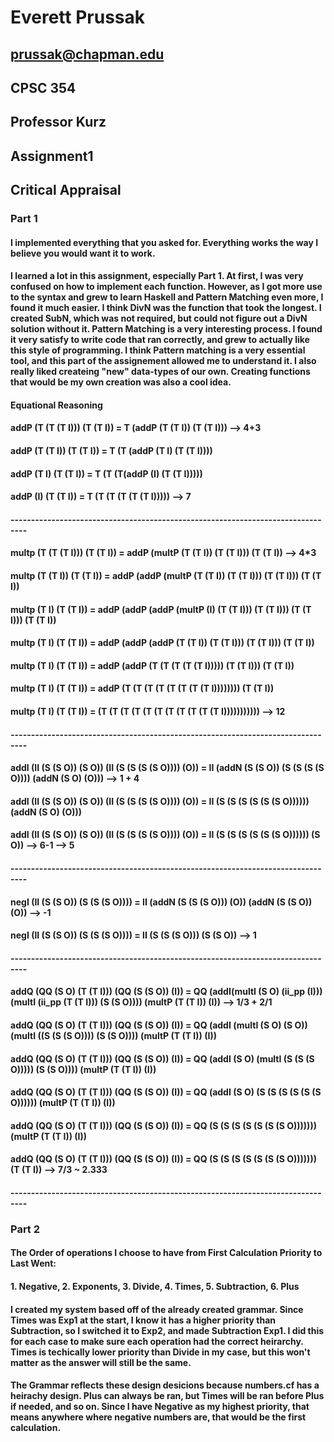 # Everett Prussak
## prussak@chapman.edu
## CPSC 354
## Professor Kurz
## Assignment1

## Critical Appraisal
### Part 1
#### I implemented everything that you asked for. Everything works the way I believe you would want it to work.
#### I learned a lot in this assignment, especially Part 1. At first, I was very confused on how to implement each function. However, as I got more use to the syntax and grew to learn Haskell and Pattern Matching even more, I found it much easier. I think DivN was the function that took the longest. I created SubN, which was not required, but could not figure out a DivN solution without it. Pattern Matching is a very interesting process. I found it very satisfy to write code that ran correctly, and grew to actually like this style of programming. I think Pattern matching is a very essential tool, and this part of the assignement allowed me to understand it. I also really liked createing "new" data-types of our own. Creating functions that would be my own creation was also a cool idea.
#### Equational Reasoning
#### addP (T (T (T I))) (T (T I)) = T (addP (T (T I)) (T (T I))) --> 4+3
#### addP (T (T I)) (T (T I)) = T (T (addP (T I) (T (T I))))
#### addP (T I) (T (T I)) = T (T (T(addP (I) (T (T I)))))
#### addP (I) (T (T I)) = T (T (T (T (T (T I))))) --> 7
#### --------------------------------------------------------------------------------
#### multp (T (T (T I))) (T (T I)) = addP (multP (T (T I)) (T (T I))) (T (T I)) --> 4*3
#### multp (T (T I)) (T (T I)) = addP (addP (multP (T (T I)) (T (T I))) (T (T I))) (T (T I))
#### multp (T I) (T (T I)) = addP (addP (addP (multP (I) (T (T I))) (T (T I))) (T (T I))) (T (T I))
#### multp (T I) (T (T I)) = addP (addP (addP (T (T I)) (T (T I))) (T (T I))) (T (T I))
#### multp (T I) (T (T I)) = addP (addP (T (T (T (T (T I))))) (T (T I))) (T (T I))
#### multp (T I) (T (T I)) = addP (T (T (T (T (T (T (T (T I)))))))) (T (T I))
#### multp (T I) (T (T I)) = (T (T (T (T (T (T (T (T (T (T (T I)))))))))))  --> 12
#### --------------------------------------------------------------------------------
#### addI (II (S (S O)) (S O)) (II (S (S (S (S O)))) (O)) = II (addN (S (S O)) (S (S (S (S O)))) (addN (S O) (O))) --> 1 + 4
#### addI (II (S (S O)) (S O)) (II (S (S (S (S O)))) (O)) = II (S (S (S (S (S (S O)))))) (addN (S O) (O)))
#### addI (II (S (S O)) (S O)) (II (S (S (S (S O)))) (O)) = II (S (S (S (S (S (S O)))))) (S O)) --> 6-1 --> 5
#### --------------------------------------------------------------------------------
#### negI (II (S (S O)) (S (S (S O)))) = II (addN (S (S (S O))) (O)) (addN (S (S O)) (O)) --> -1
#### negI (II (S (S O)) (S (S (S O)))) = II (S (S (S O))) (S (S O)) --> 1
#### --------------------------------------------------------------------------------
#### addQ (QQ (S O) (T (T I))) (QQ (S (S O)) (I)) = QQ (addI(multI (S O) (ii_pp (I))) (multI (ii_pp (T (T I))) (S (S O)))) (multP (T (T I)) (I)) --> 1/3 + 2/1
#### addQ (QQ (S O) (T (T I))) (QQ (S (S O)) (I)) = QQ (addI (multI (S O) (S O)) (multI ((S (S (S O)))) (S (S O)))) (multP (T (T I)) (I))
#### addQ (QQ (S O) (T (T I))) (QQ (S (S O)) (I)) = QQ (addI (S O) (multI (S (S (S O))))) (S (S O)))) (multP (T (T I)) (I))
#### addQ (QQ (S O) (T (T I))) (QQ (S (S O)) (I)) = QQ (addI (S O) (S (S (S (S (S (S O)))))) (multP (T (T I)) (I))
#### addQ (QQ (S O) (T (T I))) (QQ (S (S O)) (I)) = QQ (S (S (S (S (S (S (S O))))))) (multP (T (T I)) (I))
#### addQ (QQ (S O) (T (T I))) (QQ (S (S O)) (I)) = QQ (S (S (S (S (S (S (S O))))))) (T (T I)) --> 7/3 ~ 2.333
#### --------------------------------------------------------------------------------
### Part 2
#### The Order of operations I choose to have from First Calculation Priority to Last Went:
#### 1. Negative, 2. Exponents, 3. Divide, 4. Times, 5. Subtraction, 6. Plus
#### I created my system based off of the already created grammar. Since Times was Exp1 at the start, I know it has a higher priority than Subtraction, so I switched it to Exp2, and made Subtraction Exp1. I did this for each case to make sure each operation had the correct heirarchy. Times is techically lower priority than Divide in my case, but this won't matter as the answer will still be the same. 
#### The Grammar reflects these design desicions because numbers.cf has a heirachy design. Plus can always be ran, but Times will be ran before Plus if needed, and so on. Since I have Negative as my highest priority, that means anywhere where negative numbers are, that would be the first calculation.